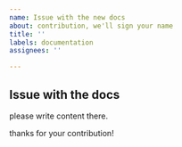 ```yaml
---
name: Issue with the new docs
about: contribution, we'll sign your name
title: ''
labels: documentation
assignees: ''

---
```


## Issue with the docs

please write content there.

thanks for your contribution!
